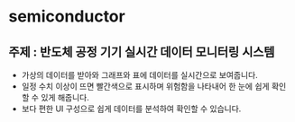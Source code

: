 # semiconductor

## 주제 : 반도체 공정 기기 실시간 데이터 모니터링 시스템

- 가상의 데이터를 받아와 그래프와 표에 데이터를 실시간으로 보여줍니다.
- 일정 수치 이상이 뜨면 빨간색으로 표시하며 위험함을 나타내어 한 눈에 쉽게 확인할 수 있게 해줍니다.
- 보다 편한 UI 구성으로 쉽게 데이터를 분석하여 확인할 수 있습니다.
